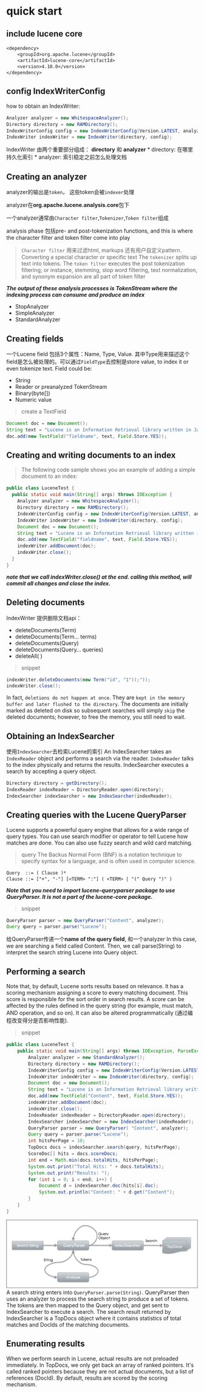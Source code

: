 # quick start

## include lucene core

```mvn
<dependency>
    <groupId>org.apache.lucene</groupId>
    <artifactId>lucene-core</artifactId>
    <version>4.10.0</version>
</dependency>
```

## config IndexWriterConfig

how to obtain an IndexWriter:

```java
Analyzer analyzer = new WhitespaceAnalyzer(); 
Directory directory = new RAMDirectory();
IndexWriterConfig config = new IndexWriterConfig(Version.LATEST, analyzer);
IndexWriter indexWriter = new IndexWriter(directory, config);
```

IndexWriter 由两个重要部分组成： **directory** 和 **analyzer**
    * directory: 在哪里持久化索引
    * analyzer: 索引稳定之前怎么处理文档

## Creating an analyzer

analyzer的输出是`token`， 这些token会被`indexer`处理

analyzer在**org.apache.lucene.analysis.core**包下

一个analyzer通常由`Character filter`,`Tokenizer`,`Token filter`组成

analysis phase 包括pre- and post-tokenization functions, and this is where the character filter and token filter come into play

> `Character filter` 用来过滤html, markups 还有用户自定义pattern. Converting a special character or specific text
> The `tokenizer` splits up text into tokens. 
> The `token filter` executes the post tokenization filtering; or instance, stemming, stop word filtering, text normalization, and synonym expansion are all part of token filter

***The output of these analysis processes is TokenStream where the indexing process can consume and produce an index***

* StopAnalyzer
* SimpleAnalyzer
* StandardAnalyzer

## Creating fields

一个Lucene field 包括3个属性：Name, Type, Value. 其中Type用来描述这个field是怎么被处理的。可以通过`FieldType`去控制是store value, to index it or even tokenize text.
Field could be:

* String
* Reader or preanalyzed TokenStream
* Binary(byte[])
* Numeric value

> create a TextField

```java
Document doc = new Document();
String text = "Lucene is an Information Retrieval library written in Java.";
doc.add(new TextField("fieldname", text, Field.Store.YES));
```

## Creating and writing documents to an index

> The following code sample shows you an example of adding a simple document to an index:

```java
public class LuceneTest {
  public static void main(String[] args) throws IOException {
    Analyzer analyzer = new WhitespaceAnalyzer();
    Directory directory = new RAMDirectory();
    IndexWriterConfig config = new IndexWriterConfig(Version.LATEST, analyzer);
    IndexWriter indexWriter = new IndexWriter(directory, config);
    Document doc = new Document();
    String text = "Lucene is an Information Retrieval library written in Java";
    doc.add(new TextField("fieldname", text, Field.Store.YES));
    indexWriter.addDocument(doc);
    indexWriter.close();
  }
}
```

***note that we call indexWriter.close() at the end. calling this method, will commit all changes and close the index.***

## Deleting documents

IndexWriter 提供删除文档api：

* deleteDocuments(Term)
* deleteDocuments(Term… terms)
* deleteDocuments(Query)
* deleteDocuments(Query… queries)
* deleteAll( )

>snippet

```java
indexWriter.deleteDocuments(new Term("id", "1"));"));
indexWriter.close();
```

In fact, `deletions do not happen at once`. They are `kept in the memory buffer and later flushed to the directory`. The documents are initially marked as deleted on disk so subsequent searches will simply `skip` the deleted documents; however, to free the memory, you still need to wait.

## Obtaining an IndexSearcher

使用`IndexSearcher`去检索Lucene的索引 An IndexSearcher takes an `IndexReader` object and performs a search via the reader. `IndexReader` talks to the index physically and returns the results. IndexSearcher executes a search by accepting a query object.

```java
Directory directory = getDirectory();
IndexReader indexReader = DirectoryReader.open(directory);
IndexSearcher indexSearcher = new IndexSearcher(indexReader);
```

## Creating queries with the Lucene QueryParser

Lucene supports a powerful query engine that allows for a wide range of query types. You can use search modifier or operator to tell Lucene how matches are done. You can also use fuzzy search and wild card matching.

> query The Backus Normal Form (BNF) is a notation technique to specify syntax for a language, and is often used in computer science.

```text
Query  ::= ( Clause )*
Clause ::= ["+", "-"] [<TERM> ":"] ( <TERM> | "(" Query ")" )
```

***Note that you need to import lucene-queryparser package to use QueryParser. It is not a part of the lucene-core package.***

> snippet

```java
QueryParser parser = new QueryParser("Content", analyzer);
Query query = parser.parse("Lucene");
```

给QueryParser传递一个**name of the query field**, 和一个analyzer
In this case, we are searching a field called Content. Then, we call parse(String) to interpret the search string Lucene into Query object.

## Performing a search

Note that, by default, Lucene sorts results based on relevance. It has a scoring mechanism assigning a score to every matching document. This score is responsible for the sort order in search results. A score can be affected by the rules defined in the query string (for example, must match, AND operation, and so on). It can also be altered programmatically (通过编程改变得分是否影响性能).

> snippet

```java
public class LuceneTest {
    public static void main(String[] args) throws IOException, ParseException {
        Analyzer analyzer = new StandardAnalyzer();
        Directory directory = new RAMDirectory();
        IndexWriterConfig config = new IndexWriterConfig(Version.LATEST, analyzer);
        IndexWriter indexWriter = new IndexWriter(directory, config);
        Document doc = new Document();
        String text = "Lucene is an Information Retrieval library written in Java";
        doc.add(new TextField("Content", text, Field.Store.YES));
        indexWriter.addDocument(doc);
        indexWriter.close();
        IndexReader indexReader = DirectoryReader.open(directory);
        IndexSearcher indexSearcher = new IndexSearcher(indexReader);
        QueryParser parser = new QueryParser( "Content", analyzer);
        Query query = parser.parse("Lucene");
        int hitsPerPage = 10;
        TopDocs docs = indexSearcher.search(query, hitsPerPage);
        ScoreDoc[] hits = docs.scoreDocs;
        int end = Math.min(docs.totalHits, hitsPerPage);
        System.out.print("Total Hits: " + docs.totalHits);
        System.out.print("Results: ");
        for (int i = 0; i < end; i++) {
            Document d = indexSearcher.doc(hits[i].doc);
            System.out.println("Content: " + d.get("Content");
        }
    }
}
```

![how search](./resource/2285OS_1_6.jpg)
A search string enters into `QueryParser.parse(String)`. QueryParser then uses an analyzer to process the search string to produce a set of tokens. The tokens are then mapped to the Query object, and get sent to IndexSearcher to execute a search. The search result returned by IndexSearcher is a TopDocs object where it contains statistics of total matches and DocIds of the matching documents.

## Enumerating results

When we perform search in Lucene, actual results are not preloaded immediately. In TopDocs, we only get back an array of ranked pointers. It's called ranked pointers because they are not actual documents, but a list of references (DocId). By default, results are scored by the scoring mechanism.

